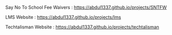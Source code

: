 
Say No To School Fee Waivers : https://abdul1337.github.io/projects/SNTFW


LMS Website : https://abdul1337.github.io/projects/lms


Techtalisman Website : https://abdul1337.github.io/projects/techtalisman
